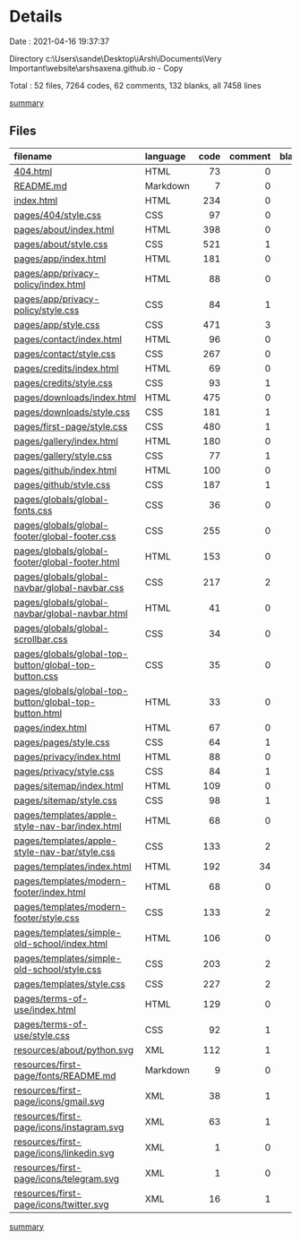 # Details

Date : 2021-04-16 19:37:37

Directory c:\Users\sande\Desktop\iArsh\iDocuments\Very Important\website\arshsaxena.github.io - Copy

Total : 52 files,  7264 codes, 62 comments, 132 blanks, all 7458 lines

[summary](results.md)

## Files
| filename | language | code | comment | blank | total |
| :--- | :--- | ---: | ---: | ---: | ---: |
| [404.html](/404.html) | HTML | 73 | 0 | 3 | 76 |
| [README.md](/README.md) | Markdown | 7 | 0 | 1 | 8 |
| [index.html](/index.html) | HTML | 234 | 0 | 5 | 239 |
| [pages/404/style.css](/pages/404/style.css) | CSS | 97 | 0 | 1 | 98 |
| [pages/about/index.html](/pages/about/index.html) | HTML | 398 | 0 | 4 | 402 |
| [pages/about/style.css](/pages/about/style.css) | CSS | 521 | 1 | 1 | 523 |
| [pages/app/index.html](/pages/app/index.html) | HTML | 181 | 0 | 3 | 184 |
| [pages/app/privacy-policy/index.html](/pages/app/privacy-policy/index.html) | HTML | 88 | 0 | 3 | 91 |
| [pages/app/privacy-policy/style.css](/pages/app/privacy-policy/style.css) | CSS | 84 | 1 | 1 | 86 |
| [pages/app/style.css](/pages/app/style.css) | CSS | 471 | 3 | 1 | 475 |
| [pages/contact/index.html](/pages/contact/index.html) | HTML | 96 | 0 | 4 | 100 |
| [pages/contact/style.css](/pages/contact/style.css) | CSS | 267 | 0 | 1 | 268 |
| [pages/credits/index.html](/pages/credits/index.html) | HTML | 69 | 0 | 3 | 72 |
| [pages/credits/style.css](/pages/credits/style.css) | CSS | 93 | 1 | 1 | 95 |
| [pages/downloads/index.html](/pages/downloads/index.html) | HTML | 475 | 0 | 4 | 479 |
| [pages/downloads/style.css](/pages/downloads/style.css) | CSS | 181 | 1 | 1 | 183 |
| [pages/first-page/style.css](/pages/first-page/style.css) | CSS | 480 | 1 | 2 | 483 |
| [pages/gallery/index.html](/pages/gallery/index.html) | HTML | 180 | 0 | 4 | 184 |
| [pages/gallery/style.css](/pages/gallery/style.css) | CSS | 77 | 1 | 1 | 79 |
| [pages/github/index.html](/pages/github/index.html) | HTML | 100 | 0 | 4 | 104 |
| [pages/github/style.css](/pages/github/style.css) | CSS | 187 | 1 | 2 | 190 |
| [pages/globals/global-fonts.css](/pages/globals/global-fonts.css) | CSS | 36 | 0 | 1 | 37 |
| [pages/globals/global-footer/global-footer.css](/pages/globals/global-footer/global-footer.css) | CSS | 255 | 0 | 1 | 256 |
| [pages/globals/global-footer/global-footer.html](/pages/globals/global-footer/global-footer.html) | HTML | 153 | 0 | 6 | 159 |
| [pages/globals/global-navbar/global-navbar.css](/pages/globals/global-navbar/global-navbar.css) | CSS | 217 | 2 | 4 | 223 |
| [pages/globals/global-navbar/global-navbar.html](/pages/globals/global-navbar/global-navbar.html) | HTML | 41 | 0 | 3 | 44 |
| [pages/globals/global-scrollbar.css](/pages/globals/global-scrollbar.css) | CSS | 34 | 0 | 1 | 35 |
| [pages/globals/global-top-button/global-top-button.css](/pages/globals/global-top-button/global-top-button.css) | CSS | 35 | 0 | 1 | 36 |
| [pages/globals/global-top-button/global-top-button.html](/pages/globals/global-top-button/global-top-button.html) | HTML | 33 | 0 | 4 | 37 |
| [pages/index.html](/pages/index.html) | HTML | 67 | 0 | 3 | 70 |
| [pages/pages/style.css](/pages/pages/style.css) | CSS | 64 | 1 | 1 | 66 |
| [pages/privacy/index.html](/pages/privacy/index.html) | HTML | 88 | 0 | 3 | 91 |
| [pages/privacy/style.css](/pages/privacy/style.css) | CSS | 84 | 1 | 1 | 86 |
| [pages/sitemap/index.html](/pages/sitemap/index.html) | HTML | 109 | 0 | 3 | 112 |
| [pages/sitemap/style.css](/pages/sitemap/style.css) | CSS | 98 | 1 | 1 | 100 |
| [pages/templates/apple-style-nav-bar/index.html](/pages/templates/apple-style-nav-bar/index.html) | HTML | 68 | 0 | 5 | 73 |
| [pages/templates/apple-style-nav-bar/style.css](/pages/templates/apple-style-nav-bar/style.css) | CSS | 133 | 2 | 1 | 136 |
| [pages/templates/index.html](/pages/templates/index.html) | HTML | 192 | 34 | 8 | 234 |
| [pages/templates/modern-footer/index.html](/pages/templates/modern-footer/index.html) | HTML | 68 | 0 | 5 | 73 |
| [pages/templates/modern-footer/style.css](/pages/templates/modern-footer/style.css) | CSS | 133 | 2 | 1 | 136 |
| [pages/templates/simple-old-school/index.html](/pages/templates/simple-old-school/index.html) | HTML | 106 | 0 | 9 | 115 |
| [pages/templates/simple-old-school/style.css](/pages/templates/simple-old-school/style.css) | CSS | 203 | 2 | 0 | 205 |
| [pages/templates/style.css](/pages/templates/style.css) | CSS | 227 | 2 | 1 | 230 |
| [pages/terms-of-use/index.html](/pages/terms-of-use/index.html) | HTML | 129 | 0 | 3 | 132 |
| [pages/terms-of-use/style.css](/pages/terms-of-use/style.css) | CSS | 92 | 1 | 2 | 95 |
| [resources/about/python.svg](/resources/about/python.svg) | XML | 112 | 1 | 1 | 114 |
| [resources/first-page/fonts/README.md](/resources/first-page/fonts/README.md) | Markdown | 9 | 0 | 8 | 17 |
| [resources/first-page/icons/gmail.svg](/resources/first-page/icons/gmail.svg) | XML | 38 | 1 | 1 | 40 |
| [resources/first-page/icons/instagram.svg](/resources/first-page/icons/instagram.svg) | XML | 63 | 1 | 4 | 68 |
| [resources/first-page/icons/linkedin.svg](/resources/first-page/icons/linkedin.svg) | XML | 1 | 0 | 0 | 1 |
| [resources/first-page/icons/telegram.svg](/resources/first-page/icons/telegram.svg) | XML | 1 | 0 | 0 | 1 |
| [resources/first-page/icons/twitter.svg](/resources/first-page/icons/twitter.svg) | XML | 16 | 1 | 0 | 17 |

[summary](results.md)